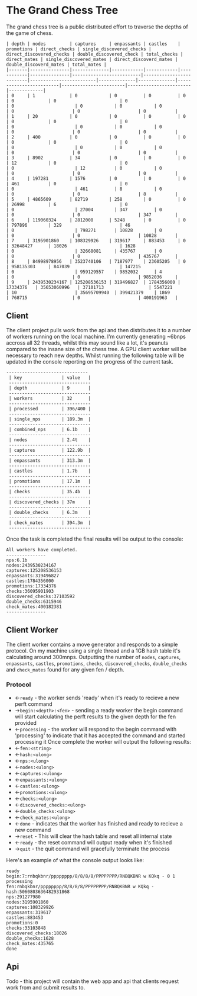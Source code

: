 # The Grand Chess Tree
The grand chess tree is a public distributed effort to traverse the depths of the game of chess.
```
| depth | nodes         | captures     | enpassants | castles    | promotions | direct_checks | single_discovered_checks | direct_discovered_checks | double_discovered_check | total_checks | direct_mates | single_discovered_mates | direct_discoverd_mates | double_discoverd_mates | total_mates |
|-------|---------------|--------------|------------|------------|------------|---------------|--------------------------|--------------------------|-------------------------|--------------|--------------|-------------------------|------------------------|------------------------|-------------|
| 0     | 1             | 0            | 0          | 0          | 0          | 0             | 0                        | 0                        | 0                       | 0            | 0            | 0                       | 0                      | 0                      | 0           |
| 1     | 20            | 0            | 0          | 0          | 0          | 0             | 0                        | 0                        | 0                       | 0            | 0            | 0                       | 0                      | 0                      | 0           |
| 2     | 400           | 0            | 0          | 0          | 0          | 0             | 0                        | 0                        | 0                       | 0            | 0            | 0                       | 0                      | 0                      | 0           |
| 3     | 8902          | 34           | 0          | 0          | 0          | 12            | 0                        | 0                        | 0                       | 12           | 0            | 0                       | 0                      | 0                      | 0           |
| 4     | 197281        | 1576         | 0          | 0          | 0          | 461           | 0                        | 0                        | 0                       | 461          | 8            | 0                       | 0                      | 0                      | 8           |
| 5     | 4865609       | 82719        | 258        | 0          | 0          | 26998         | 6                        | 0                        | 0                       | 27004        | 347          | 0                       | 0                      | 0                      | 347         |
| 6     | 119060324     | 2812008      | 5248       | 0          | 0          | 797896        | 329                      | 46                       | 0                       | 798271       | 10828        | 0                       | 0                      | 0                      | 10828       |
| 7     | 3195901860    | 108329926    | 319617     | 883453     | 0          | 32648427      | 18026                    | 1628                     | 0                       | 32668081     | 435767       | 0                       | 0                      | 0                      | 435767      |
| 8     | 84998978956   | 3523740106   | 7187977    | 23605205   | 0          | 958135303     | 847039                   | 147215                   | 0                       | 959129557    | 9852032      | 4                       | 0                      | 0                      | 9852036     |
| 9     | 2439530234167 | 125208536153 | 319496827  | 1784356000 | 17334376   | 35653060996   | 37101713                 | 5547221                  | 10                      | 35695709940  | 399421379    | 1869                    | 768715                 | 0                      | 400191963   |

 ```


## Client
The client project pulls work from the api and then distributes it to a number of workers running on the local machine. I'm currently generating ~6bnps accross all 32 threads, whilst this may sound like a lot, it's peanuts compared to the insane size of the chess tree. A GPU client worker will be necessary to reach new depths.
Whilst running the following table will be updated in the console reporting on the progress of the current task.
```
-------------------------------
 | key               | value   |
 -------------------------------
 | depth             | 9       |
 -------------------------------
 | workers           | 32      |
 -------------------------------
 | processed         | 396/400 |
 -------------------------------
 | single_nps        | 189.3m  |
 -------------------------------
 | combined_nps      | 6.1b    |
 -------------------------------
 | nodes             | 2.4t    |
 -------------------------------
 | captures          | 122.9b  |
 -------------------------------
 | enpassants        | 313.3m  |
 -------------------------------
 | castles           | 1.7b    |
 -------------------------------
 | promotions        | 17.1m   |
 -------------------------------
 | checks            | 35.4b   |
 -------------------------------
 | discovered_checks | 37m     |
 -------------------------------
 | double_checks     | 6.3m    |
 -------------------------------
 | check_mates       | 394.3m  |
 -------------------------------
```
Once the task is completed the final results will be output to the console:
```
All workers have completed.
---------------
nps:6.1b
nodes:2439530234167
captures:125208536153
enpassants:319496827
castles:1784356000
promotions:17334376
checks:36095901903
discovered_checks:37103592
double_checks:6315946
check_mates:400182381
---------------
```

## Client Worker
The client worker contains a move generator and responds to a simple protocol. On my machine using a single thread and a 1GB hash table it's calculating around 300mnps. Outputting the number of `nodes`, `captures`, `enpassants`, `castles`, `promotions`, `checks`, `discovered_checks`, `double_checks` and `check_mates` found for any given fen / depth.

### Protocol
- <-`ready` - the worker sends 'ready' when it's ready to recieve a new perft command
- ->`begin:<depth>:<fen>` - sending a ready worker the begin command will start calculating the perft results to the given depth for the fen provided
- <-`processing` - the worker will respond to the begin command with 'processing' to indicate that it has accepted the command and started processing it
Once complete the worker will output the following results:
- <-`fen:<string>`
- <-`hash:<ulong>`
- <-`nps:<ulong>`
- <-`nodes:<ulong>`
- <-`captures:<ulong>`
- <-`enpassants:<ulong>`
- <-`castles:<ulong>`
- <-`promotions:<ulong>`
- <-`checks:<ulong>`
- <-`discovered_checks:<ulong>`
- <-`double_checks:<ulong>`
- <-`check_mates:<ulong>`
- <-`done` - indicates that the worker has finished and ready to recieve a new command
- ->`reset` - This will clear the hash table and reset all internal state
- <-`ready` - the reset command will output ready when it's finished
- ->`quit` - the quit command will gracefully terminate the process

Here's an example of what the console output looks like:
```
ready
begin:7:rnbqkbnr/pppppppp/8/8/8/8/PPPPPPPP/RNBQKBNR w KQkq - 0 1
processing
fen:rnbqkbnr/pppppppp/8/8/8/8/PPPPPPPP/RNBQKBNR w KQkq -
hash:5060803636482931868
nps:291277980
nodes:3195901860
captures:108329926
enpassants:319617
castles:883453
promotions:0
checks:33103848
discovered_checks:18026
double_checks:1628
check_mates:435765
done
```

## Api
Todo - this project will contain the web app and api that clients request work from and submit results to.
